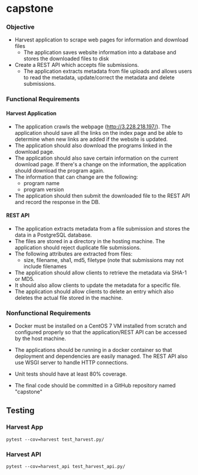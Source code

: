 # capstone
### Objective
* Harvest application to scrape web pages for information and download files
     * The application saves website information into a database and stores the downloaded files to disk
* Create a REST API which accepts file submissions.
     * The application extracts metadata from file uploads and allows users to read the metadata, update/correct the metadata and delete submissions.

### Functional Requirements

#### Harvest Application
 
* The application crawls the webpage (http://3.228.218.197/). The application should save all the links on the index page and be able to determine when new links are added if the website is updated.
* The application should also download the programs linked in the download page.
* The application should also save certain information on the current download page. If there's a change on the information, the application should download the program again.
* The information that can change are the following:
  * program name
  * program version
* The application should then submit the downloaded file to the REST API and record the response in the DB.
 
#### REST API
 
* The application extracts metadata from a file submission and stores the data in a PostgreSQL database.
* The files are stored in a directory in the hosting machine. The application should reject duplicate file submissions.
* The following attributes are extracted from files:
  - size, filename, sha1, md5, filetype (note that submissions may not include filenames
* The application should allow clients to retrieve the metadata via SHA-1 or MD5.
* It should also allow clients to update the metadata for a specific file.
* The application should allow clients to delete an entry which also deletes the actual file stored in the machine.

### Nonfunctional Requirements
* Docker must be installed on a CentOS 7 VM installed from scratch and configured properly so that the application/REST API can be accessed by the host machine.

* The applications should be running in a docker container so that deployment and dependencies are easily managed. The REST API also use WSGI server to handle HTTP connections.

* Unit tests should have at least 80% coverage.

* The final code should be committed in a GitHub repository named "capstone"


## Testing
### Harvest App
```
pytest --cov=harvest test_harvest.py/
```

### Harvest API
```
pytest --cov=harvest_api test_harvest_api.py/
```

